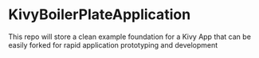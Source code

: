 # KivyBoilerPlateApplication
This repo will store a clean example foundation for a Kivy App that can be easily forked for rapid application prototyping and development
